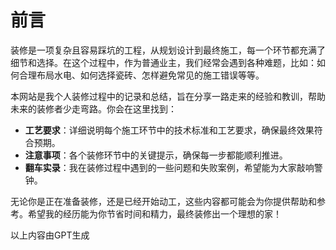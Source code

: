 # 前言

装修是一项复杂且容易踩坑的工程，从规划设计到最终施工，每一个环节都充满了细节和选择。在这个过程中，作为普通业主，我们经常会遇到各种难题，比如：如何合理布局水电、如何选择瓷砖、怎样避免常见的施工错误等等。

本网站是我个人装修过程中的记录和总结，旨在分享一路走来的经验和教训，帮助未来的装修者少走弯路。你会在这里找到：

- **工艺要求**：详细说明每个施工环节中的技术标准和工艺要求，确保最终效果符合预期。
- **注意事项**：各个装修环节中的关键提示，确保每一步都能顺利推进。
- **翻车实录**：我在装修过程中遇到的一些问题和失败案例，希望能为大家敲响警钟。

无论你是正在准备装修，还是已经开始动工，这些内容都可能会为你提供帮助和参考。希望我的经历能为你节省时间和精力，最终装修出一个理想的家！

以上内容由GPT生成
